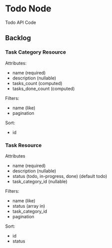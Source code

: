# Todo Node

Todo API Code

## Backlog

### Task Category Resource

Attributes:

- name (required)
- description (nullable)
- tasks_count (computed)
- tasks_done_count (computed)

Filters:

- name (like)
- pagination

Sort:

- id

### Task Resource

Attributes

- name (required)
- description (nullable)
- status (todo, in-progress, done) (default todo)
- task_category_id (nullable)

Filters:

- name (like)
- status (array in)
- task_category_id
- pagination

Sort:

- id
- status

